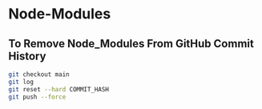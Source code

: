 # Node-Modules
## To Remove Node_Modules From GitHub Commit History
```bash
git checkout main
git log
git reset --hard COMMIT_HASH
git push --force
```
